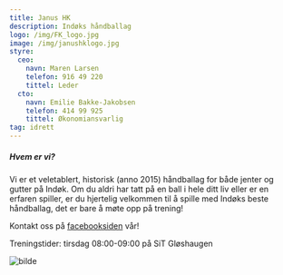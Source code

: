 ```yaml
---
title: Janus HK
description: Indøks håndballag
logo: /img/FK_logo.jpg
image: /img/janushklogo.jpg
styre:
  ceo:
    navn: Maren Larsen
    telefon: 916 49 220
    tittel: Leder
  cto:
    navn: Emilie Bakke-Jakobsen
    telefon: 414 99 925
    tittel: Økonomiansvarlig
tag: idrett
---
```


##### Hvem er vi?

Vi er et veletablert, historisk (anno 2015) håndballag for både jenter og gutter på Indøk. Om du aldri har tatt på en ball i hele ditt liv eller er en erfaren spiller, er du hjertelig velkommen til å spille med Indøks beste håndballag, det er bare å møte opp på trening!

Kontakt oss på [facebooksiden](https://www.facebook.com/janushk/) vår!

Treningstider: tirsdag 08:00-09:00 på SiT Gløshaugen

![bilde](/img/janushk.jpg)
